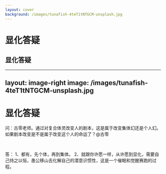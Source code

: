 ```yaml
---
layout: cover
background: /images/tunafish-4teT1tNTGCM-unsplash.jpg
---
```


# 显化答疑

## 显化答疑

---
layout: image-right
image: /images/tunafish-4teT1tNTGCM-unsplash.jpg
---

# 显化答疑

问：古零老师。通过对复合体灵改变人的剧本，这是属于改变集体幻还是个人幻。如果剧本改变是不是属于改变这个人的命运了？@古零

<br>

答：
1、都有，先个体，再到集体。
2、就跟你许愿一样，从许愿到显化，需要自己持之以恒，愚公移山去化解自己的潜意识惯性，这是一个催眠和觉醒赛跑的过程。